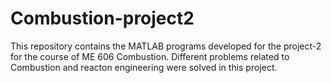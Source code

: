# Combustion-project2
This repository contains the MATLAB programs developed for the project-2 for the course of ME 606 Combustion. Different problems related to Combustion and reacton engineering were solved in this project.
